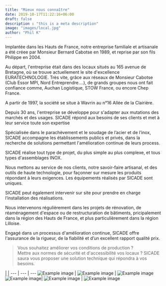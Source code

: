 ```yaml
---
title: "Mieux nous connaître"
date: 2019-10-17T11:22:16+06:00
draft: false
description : "this is a meta description"
image: "images/local.jpg"
author: "Phil K"
---
```


Implantée dans les Hauts de France, notre entreprise familiale et artisanale a été créee par Monsieur Bernard Cabotse en 1989, et reprise par son fils Philippe en 2004.

Au départ, l'entreprise était dans des locaux situés au 165 avenue de Bretagne, où se trouve actuellement le site d'excellence EURATECHNOLOGIE.
Très vite, grâce aux réseaux de Monsieur Cabotse (Club Essor MPI, Nord Entreprendre....), de grands groupes nous ont fait confiance comme, Auchan Logistique, STOW France, ou encore Chep France.   

A partir de 1997, la société se situe à Wavrin au n°16 Allée de la Clairière.

Depuis 30 ans, l'entreprise se développe pour s'adapter aux mutations des marchés et des usages.
SICADE répond aux besoins de ses clients et met à leur service toute son expertise 

Spécialisée dans le parachèvement et le soudage de l’acier et de l’inox, SICADE accompagne les  établissements publics et privés, dans la recherche de solutions permettant l'amélioration continue de leurs process. 

SICADE réalise tout type de projet, du plus simple au plus complexe, et tous types d'assemblages INOX. 

Nous mettons au service de nos clients, notre savoir-faire artisanal, et des outils de haute technologie, pour façonner sur mesure les produits répondant à leurs exigences. Les équipements réalisés par SICADE sont uniques.

SICADE peut également intervenir sur site pour prendre en charge l’installation des réalisations.

Nous intervenons régulièrement dans les projets de rénovation, de réaménagement d'espace ou de restructuration de bâtiments, pricipalement dans la région des Hauts de France, et plus particulièrement dans la région Lilloise.

Engagé dans un processus d'amélioration continue, SICADE offre l'assurance de la rigueur, de la fiabilité et d’un excellent rapport qualité prix.

> Vous souhaitez améliorer vos conditions de production ?       
>Mettre aux normes de sécurité et d'accessibilité vos locaux ? 
>SICADE saura vous proposer une solution technique qui répondra à vos besoins. 

                                                                                                                                                      
                             
                                         

 | | 
--- | --- | ---
![Example image](/images/perceuse.png) | ![Example image](/images/soudeur2.jpg) | ![Example image](/images/meuleuse.jpg) 
 ![Example image](/images/atelier.png)| ![Example image](/images/rolls.jpg) | ![Example image](/images/atelier2.png)